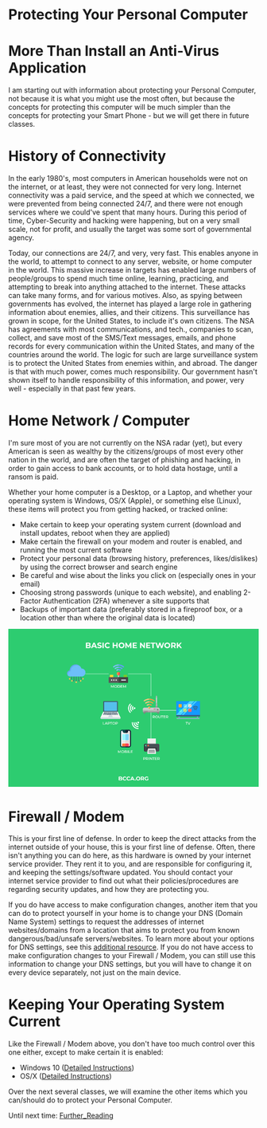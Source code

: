 # Protecting Your Personal Computer

# More Than Install an Anti-Virus Application
I am starting out with information about protecting your Personal Computer, not because it is what you might use the most often, but because the concepts for protecting this computer will be much simpler than the concepts for protecting your Smart Phone - but we will get there in future classes.

# History of Connectivity
In the early 1980's, most computers in American households were not on the internet, or at least, they were not connected for very long.  Internet connectivity was a paid service, and the speed at which we connected, we were prevented from being connected 24/7, and there were not enough services where we could've spent that many hours.  During this period of time, Cyber-Security and hacking were happening, but on a very small scale, not for profit, and usually the target was some sort of governmental agency.

Today, our connections are 24/7, and very, very fast.  This enables anyone in the world, to attempt to connect to any server, website, or home computer in the world.  This massive increase in targets has enabled large numbers of people/groups to spend much time online, learning, practicing, and attempting to break into anything attached to the internet.  These attacks can take many forms, and for various motives.  Also, as spying between governments has evolved, the internet has played a large role in gathering information about enemies, allies, and their citizens.  This surveillance has grown in scope, for the United States, to include it's own citizens.  The NSA has agreements with most communications, and tech., companies to scan, collect, and save most of the SMS/Text messages, emails, and phone records for every communication within the United States, and many of the countries around the world.  The logic for such are large surveillance system is to protect the United States from enemies within, and abroad.  The danger is that with much power, comes much responsibility.  Our government hasn't shown itself to handle responsibility of this information, and power, very well - especially in that past few years.

# Home Network / Computer

I'm sure most of you are not currently on the NSA radar (yet), but every American is seen as wealthy by the citizens/groups of most every other nation in the world, and are often the target of phishing and hacking, in order to gain access to bank accounts, or to hold data hostage, until a ransom is paid.

Whether your home computer is a Desktop, or a Laptop, and whether your operating system is Windows, OS/X (Apple), or something else (Linux), these items will protect you from getting hacked, or tracked online:

- Make certain to keep your operating system current (download and install updates, reboot when they are applied)
- Make certain the firewall on your modem and router is enabled, and running the most current software
- Protect your personal data (browsing history, preferences, likes/dislikes) by using the correct browser and search engine
- Be careful and wise about the links you click on (especially ones in your email)
- Choosing strong passwords (unique to each website), and enabling 2-Factor Authentication (2FA) whenever a site supports that
- Backups of important data (preferably stored in a fireproof box, or a location other than where the original data is located)

![home_network](Basic-Home-Network.jpg)

# Firewall / Modem
This is your first line of defense.  In order to keep the direct attacks from the internet outside of your house, this is your first line of defense.  Often, there isn't anything you can do here, as this hardware is owned by your internet service provider.  They rent it to you, and are responsible for configuring it, and keeping the settings/software updated.  You should contact your internet service provider to find out what their policies/procedures are regarding security updates, and how they are protecting you.

If you do have access to make configuration changes, another item that you can do to protect yourself in your home is to change your DNS (Domain Name System) settings to request the addresses of internet websites/domains from a location that aims to protect you from known dangerous/bad/unsafe servers/websites.  To learn more about your options for DNS settings, see this <a href="dns.md">additional resource</a>.  If you do not have access to make configuration changes to your Firewall / Modem, you can still use this information to change your DNS settings, but you will have to change it on every device separately, not just on the main device.

# Keeping Your Operating System Current
Like the Firewall / Modem above, you don't have too much control over this one either, except to make certain it is enabled:

- Windows 10 (<A href="https://www.tech-recipes.com/rx/69127/how-to-turn-on-and-off-automatic-updates-in-windows-10">Detailed Instructions</A>)
- OS/X (<A href="https://osxdaily.com/2019/04/11/enable-auto-update-macos-system-software/">Detailed Instructions</A>)

Over the next several classes, we will examine the other items which you can/should do to protect your Personal Computer.

Until next time: [Further_Reading](Further_reading.md)
